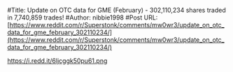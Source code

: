 #Title: Update on OTC data for GME (February) - 302,110,234 shares traded in 7,740,859 trades!
#Author: nibbie1998
#Post URL: [https://www.reddit.com/r/Superstonk/comments/mw0wr3/update_on_otc_data_for_gme_february_302110234/](https://www.reddit.com/r/Superstonk/comments/mw0wr3/update_on_otc_data_for_gme_february_302110234/)


https://i.redd.it/6ljcggk50pu61.png